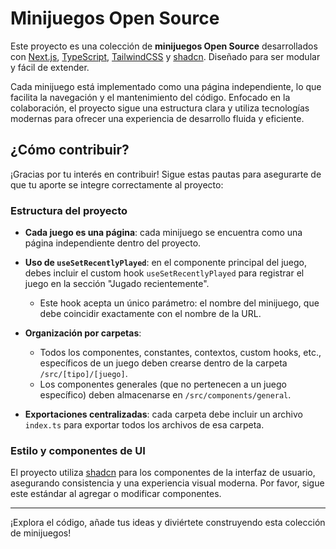 # Minijuegos Open Source

Este proyecto es una colección de **minijuegos Open Source** desarrollados con [Next.js](https://nextjs.org/), [TypeScript](https://www.typescriptlang.org/), [TailwindCSS](https://tailwindcss.com/) y [shadcn](https://ui.shadcn.com/). Diseñado para ser modular y fácil de extender.

Cada minijuego está implementado como una página independiente, lo que facilita la navegación y el mantenimiento del código. Enfocado en la colaboración, el proyecto sigue una estructura clara y utiliza tecnologías modernas para ofrecer una experiencia de desarrollo fluida y eficiente.

## ¿Cómo contribuir?

¡Gracias por tu interés en contribuir! Sigue estas pautas para asegurarte de que tu aporte se integre correctamente al proyecto:

### Estructura del proyecto

- **Cada juego es una página**: cada minijuego se encuentra como una página independiente dentro del proyecto.

- **Uso de `useSetRecentlyPlayed`**: en el componente principal del juego, debes incluir el custom hook `useSetRecentlyPlayed` para registrar el juego en la sección "Jugado recientemente".

  - Este hook acepta un único parámetro: el nombre del minijuego, que debe coincidir exactamente con el nombre de la URL.

- **Organización por carpetas**:

  - Todos los componentes, constantes, contextos, custom hooks, etc., específicos de un juego deben crearse dentro de la carpeta `/src/[tipo]/[juego]`.
  - Los componentes generales (que no pertenecen a un juego específico) deben almacenarse en `/src/components/general`.

- **Exportaciones centralizadas**: cada carpeta debe incluir un archivo `index.ts` para exportar todos los archivos de esa carpeta.

### Estilo y componentes de UI

El proyecto utiliza [shadcn](https://ui.shadcn.com/) para los componentes de la interfaz de usuario, asegurando consistencia y una experiencia visual moderna. Por favor, sigue este estándar al agregar o modificar componentes.

---

¡Explora el código, añade tus ideas y diviértete construyendo esta colección de minijuegos!
